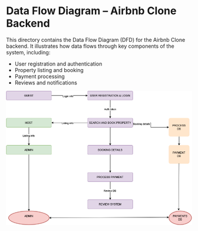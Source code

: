 # Data Flow Diagram – Airbnb Clone Backend

This directory contains the Data Flow Diagram (DFD) for the Airbnb Clone backend. It illustrates how data flows through key components of the system, including:

- User registration and authentication
- Property listing and booking
- Payment processing
- Reviews and notifications

![Data Flow Diagram](./data-flow-diagram.png)
